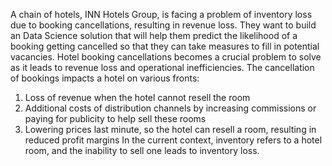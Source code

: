 A chain of hotels, INN Hotels Group, is facing a problem of inventory loss due to booking cancellations, resulting in revenue loss. 
They want to build an Data Science solution that will help them predict the likelihood of a booking getting cancelled so that they can take measures to fill in potential vacancies.
Hotel booking cancellations becomes a crucial problem to solve as it leads to revenue loss and operational inefficiencies. The cancellation of bookings impacts a hotel on various fronts:
1. Loss of revenue when the hotel cannot resell the room
2. Additional costs of distribution channels by increasing commissions or paying for publicity to help sell these rooms
3. Lowering prices last minute, so the hotel can resell a room, resulting in reduced profit margins
In the current context, inventory refers to a hotel room, and the inability to sell one leads to inventory loss.
